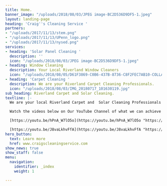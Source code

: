 ```yaml
---
title: Home.
banner_image: "/uploads/2018/08/03/JPEG image-BC2D536D9DF5-1.jpeg"
layout: landing-page
heading: 'Craig''s Cleaning Service '
partners:
- "/uploads/2017/11/13/stem.png"
- "/uploads/2017/11/13/UPenn_logo.png"
- "/uploads/2017/11/13/nysed.png"
services:
- heading: 'Solar Panel Cleaning '
  description: ''
  icon: "/uploads/2018/08/03/JPEG image-BC2D536D9DF5-1.jpeg"
- heading: Window Cleaning
  description: Your Local Riverland Window Cleaners
  icon: "/uploads/2018/08/05/D61F3869-C0B6-437B-8736-C8F2FEC7AB10-COLLAGE.jpg"
- heading: 'Carpet Cleaning '
  description: We are your Riverland Carpet Cleaning Professionals.
  icon: "/uploads/2018/08/03/IMG_20180717_101630119.jpg"
sub_heading: Riverland Carpet and Solar Cleaning.
textline: |-
  We are your local Riverland Carpet and  Solar Cleaning Professionals .

  Watch the videos below on Our YouTube Channel of what we can achieve for you .

  [https://youtu.be/hPnA_W7lO5o](https://youtu.be/hPnA_W7lO5o "https://youtu.be/hPnA_W7lO5o")

  [https://youtu.be/J8vaLkhvFfA](https://youtu.be/J8vaLkhvFfA "https://youtu.be/J8vaLkhvFfA")
hero_button:
  text: Learn more
  href: www.craigscleaningservice.com
show_news: true
show_staff: false
menu:
  navigation:
    identifier: _index
    weight: 1

---
```

